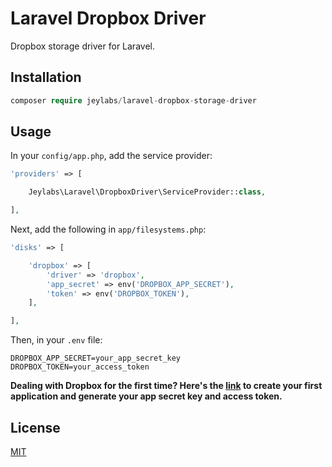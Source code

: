 
# Laravel Dropbox Driver

Dropbox storage driver for Laravel.

## Installation

```php
composer require jeylabs/laravel-dropbox-storage-driver
```

## Usage

In your ```config/app.php```, add the service provider:

```php
'providers' => [

    Jeylabs\Laravel\DropboxDriver\ServiceProvider::class,

],
```

Next, add the following in ```app/filesystems.php```:
```php
'disks' => [

    'dropbox' => [
        'driver' => 'dropbox',
        'app_secret' => env('DROPBOX_APP_SECRET'),
        'token' => env('DROPBOX_TOKEN'),
    ],

],
```

Then, in your ```.env``` file:
```
DROPBOX_APP_SECRET=your_app_secret_key
DROPBOX_TOKEN=your_access_token
```

**Dealing with Dropbox for the first time? Here's the [link](https://www.dropbox.com/developers/apps/create) to create your first application and generate your app secret key and access token.**

## License

[MIT](https://opensource.org/licenses/MIT)
